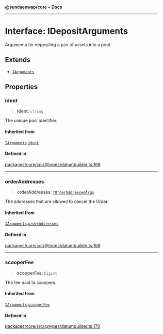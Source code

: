 [**@sundaeswap/core**](../../README.md) • **Docs**

***

# Interface: IDepositArguments

Arguments for depositing a pair of assets into a pool.

## Extends

- [`IArguments`](IArguments.md)

## Properties

### ident

> **ident**: `string`

The unique pool identifier.

#### Inherited from

[`IArguments`](IArguments.md).[`ident`](IArguments.md#ident)

#### Defined in

[packages/core/src/@types/datumbuilder.ts:166](https://github.com/SundaeSwap-finance/sundae-sdk/blob/main/packages/core/src/@types/datumbuilder.ts#L166)

***

### orderAddresses

> **orderAddresses**: [`TOrderAddressesArgs`](../type-aliases/TOrderAddressesArgs.md)

The addresses that are allowed to cancel the Order.

#### Inherited from

[`IArguments`](IArguments.md).[`orderAddresses`](IArguments.md#orderaddresses)

#### Defined in

[packages/core/src/@types/datumbuilder.ts:168](https://github.com/SundaeSwap-finance/sundae-sdk/blob/main/packages/core/src/@types/datumbuilder.ts#L168)

***

### scooperFee

> **scooperFee**: `bigint`

The fee paid to scoopers.

#### Inherited from

[`IArguments`](IArguments.md).[`scooperFee`](IArguments.md#scooperfee)

#### Defined in

[packages/core/src/@types/datumbuilder.ts:170](https://github.com/SundaeSwap-finance/sundae-sdk/blob/main/packages/core/src/@types/datumbuilder.ts#L170)
